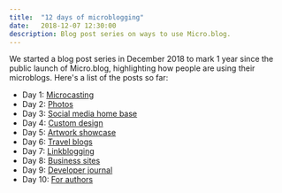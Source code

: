 ```yaml
---
title:  "12 days of microblogging"
date:   2018-12-07 12:30:00
description: Blog post series on ways to use Micro.blog.
---
```


We started a blog post series in December 2018 to mark 1 year since the public launch of Micro.blog, highlighting how people are using their microblogs. Here's a list of the posts so far:

* Day 1: [Microcasting](https://manton.org/2018/12/03/microblog-milestone-first.html)
* Day 2: [Photos](https://manton.org/2018/12/04/days-of-microblogging.html)
* Day 3: [Social media home base](https://manton.org/2018/12/05/174334.html)
* Day 4: [Custom design](https://manton.org/2018/12/06/161911.html)
* Day 5: [Artwork showcase](https://manton.org/2018/12/07/195857.html)
* Day 6: [Travel blogs](https://www.manton.org/2018/12/08/234348.html)
* Day 7: [Linkblogging](https://manton.org/2018/12/09/014453.html)
* Day 8: [Business sites](https://manton.org/2018/12/10/days-of-microblogging.html)
* Day 9: [Developer journal](https://manton.org/2018/12/11/days-of-microblogging.html)
* Day 10: [For authors](https://manton.org/2018/12/12/days-of-microblogging.html)